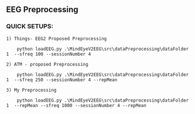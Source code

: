 ## EEG Preprocessing
### QUICK SETUPS:

    1) Things- EEG2 Proposed Preprocessing

        python loadEEG.py .\MindEyeV2EEG\src\dataPreprocessing\dataFolder 1  --sfreq 100 --sessionNumber 4

    2) ATM - proposed Preprocessing

        python loadEEG.py .\MindEyeV2EEG\src\dataPreprocessing\dataFolder 1  --sfreq 250 --sessionNumber 4 --repMean

    3) My Preprocessing 

        python loadEEG.py .\MindEyeV2EEG\src\dataPreprocessing\dataFolder 1  --repMean --sfreq 1000 --sessionNumber 4 --repMean